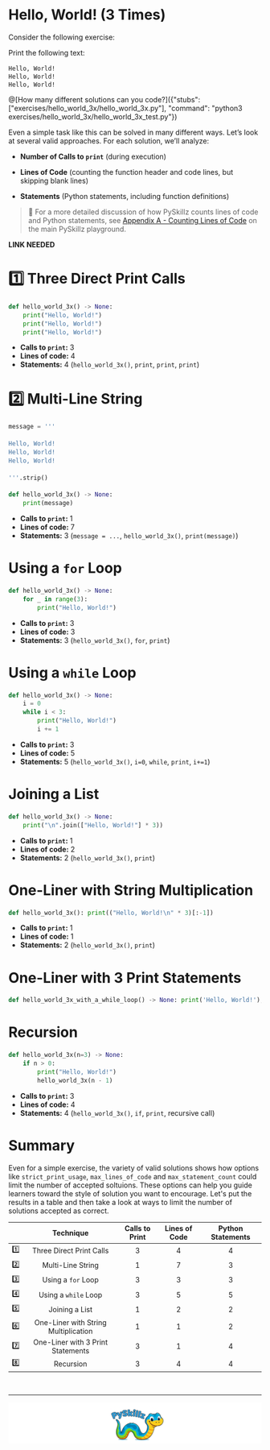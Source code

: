 # Hello, World! (3 Times)

Consider the following exercise: 

Print the following text:

```text
Hello, World!
Hello, World!
Hello, World!
```

@[How many different solutions can you code?]({"stubs": ["exercises/hello_world_3x/hello_world_3x.py"], "command": "python3 exercises/hello_world_3x/hello_world_3x_test.py"})

Even a simple task like this can be solved in many different ways. Let’s look at several valid approaches. For each solution, we’ll analyze: 

* **Number of Calls to `print`** (during execution)

* **Lines of Code** (counting the function header and code lines, but skipping blank lines)

* **Statements** (Python statements, including function definitions)

> 🤔 For a more detailed discussion of how PySkillz counts lines of code and Python statements, see [Appendix A - Counting Lines of Code]() on the main PySkillz playground.

**LINK NEEDED**

# 1️⃣ Three Direct Print Calls

```python
def hello_world_3x() -> None:
    print("Hello, World!")
    print("Hello, World!")
    print("Hello, World!")
```

* **Calls to `print`:** 3
* **Lines of code:** 4
* **Statements:** 4 (`hello_world_3x()`, `print`, `print`, `print`)

# 2️⃣ Multi-Line String

```python
message = '''

Hello, World!
Hello, World!
Hello, World!

'''.strip()

def hello_world_3x() -> None:
    print(message)
```

* **Calls to `print`:** 1
* **Lines of code:** 7
* **Statements:** 3 (`message = ...`, `hello_world_3x()`, `print(message)`)

# Using a `for` Loop

```python
def hello_world_3x() -> None:
    for _ in range(3):
        print("Hello, World!")
```

* **Calls to `print`:** 3
* **Lines of code:** 3
* **Statements:** 3 (`hello_world_3x()`, `for`, `print`)

# Using a `while` Loop

```python
def hello_world_3x() -> None:
    i = 0
    while i < 3:
        print("Hello, World!")
        i += 1
```

* **Calls to `print`:** 3
* **Lines of code:** 5
* **Statements:** 5 (`hello_world_3x()`, `i=0`, `while`, `print`, `i+=1`)

# Joining a List

```python
def hello_world_3x() -> None:
    print("\n".join(["Hello, World!"] * 3))
```

* **Calls to `print`:** 1
* **Lines of code:** 2
* **Statements:** 2 (`hello_world_3x()`, `print`)


# One-Liner with String Multiplication

```python
def hello_world_3x(): print(("Hello, World!\n" * 3)[:-1])
```

* **Calls to `print`:** 1
* **Lines of code:** 1
* **Statements:** 2 (`hello_world_3x()`, `print`)

# One-Liner with 3 Print Statements

```python
def hello_world_3x_with_a_while_loop() -> None: print('Hello, World!'); print('Hello, World!'); print('Hello, World!')
```

# Recursion

```python
def hello_world_3x(n=3) -> None:
    if n > 0:
        print("Hello, World!")
        hello_world_3x(n - 1)
```

* **Calls to `print`:** 3
* **Lines of code:** 4
* **Statements:** 4 (`hello_world_3x()`, `if`, `print`, recursive call)

# Summary

Even for a simple exercise, the variety of valid solutions shows how options like `strict_print_usage`, `max_lines_of_code` and `max_statement_count` could limit the number of accepted soltuions. These options can help you guide learners toward the style of solution you want to encourage. Let's put the results in a table and then take a look at ways to limit the number of solutions accepted as correct.

| | Technique | Calls to Print | Lines of Code | Python Statements |
|:--:|:-----------------:|:---:|:---:|:---:|
| 1️⃣ | Three Direct Print Calls | 3 | 4 | 4 |
| 2️⃣ | Multi-Line String | 1 | 7 | 3 |
| 3️⃣ | Using a `for` Loop | 3 | 3 | 3 |
| 4️⃣ | Using a `while` Loop | 3 | 5 | 5 |
| 5️⃣ | Joining a List | 1 | 2 | 2 |
| 6️⃣ | One-Liner with String Multiplication | 1 | 1 | 2 |
| 7️⃣ | One-Liner with 3 Print Statements | 3 | 1 | 4 |
| 8️⃣ | Recursion | 3 | 4 | 4 |

<BR>

************

[![PySkillz](../../graphics/PySkillzFooter.png)](skillz-catalog)
